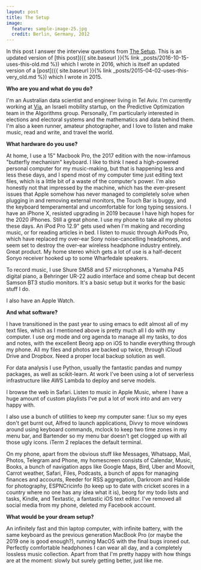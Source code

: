 ```yaml
---
layout: post
title: The Setup
image:
  feature: sample-image-25.jpg
  credit: Berlin, Germany, 2012
---
```


In this post I answer the interview questions from [The Setup](http://usesthis.com/). This is an updated version of [this post]({{ site.baseurl }}{% link _posts/2016-10-15-uses-this-old.md %}) which I wrote in 2016, which is itself an updated version of a [post]({{ site.baseurl }}{% link _posts/2015-04-02-uses-this-very_old.md %}) which I wrote in 2015. 

**Who are you and what do you do?**

I'm an Australian data scientist and engineer living in Tel Aviv. I'm currently working at [Via](https://ridewithvia.com), an Israeli mobility startup, on the Predictive Optimization team in the Algorithms group. Personally, I'm particularly interested in elections and electoral systems and the mathematics and data behind them. I'm also a keen runner, amateur photographer, and I love to listen and make music, read and write, and travel the world.

**What hardware do you use?**

At home, I use a 15" Macbook Pro, the 2017 edition with the now-infamous "butterfly mechanism" keyboard. I like to think I need a high-powered personal computer for my music-making, but that is happening less and less these days, and I spend most of my computer time just editing text files, which is a little bit of a waste of the computer's power. I'm also honestly not that impressed by the machine, which has the ever-present issues that Apple somehow has never managed to completely solve when plugging in and removing external monitors, the Touch Bar is buggy, and the keyboard temperamental and uncomfortable for long typing sessions. I have an iPhone X, resisted upgrading in 2019 because I have high hopes for the 2020 iPhones. Still a great phone. I use my phone to take all my photos these days. An iPod Pro 12.9" gets used when I'm making and recording music, or for reading articles in bed. I listen to music through AirPods Pro, which have replaced my over-ear Sony noise-cancelling headphones, and seem set to destroy the over-ear wireless headphone industry entirely. Great product. My home stereo which gets a lot of use is a half-decent Sonyo receiver hooked up to some Wharfedale speakers. 

To record music, I use Shure SM58 and 57 microphones, a Yamaha P45 digital piano, a Behringer UR-22 audio interface and some cheap but decent Samson BT3 studio monitors. It's a basic setup but it works for the basic stuff I do. 

I also have an Apple Watch. 

**And what software?**

I have transitioned in the past year to using emacs to edit almost all of my text files, which as I mentioned above is pretty much all I do with my computer. I use org mode and org agenda to manage all my tasks, to dos and notes, with the excellent Beorg app on iOS to handle everything through my phone. All my files and photos are backed up twice, through iCloud Drive and Dropbox. Need a proper local backup solution as well. 

For data analysis I use Python, usually the fantastic pandas and numpy packages, as well as scikit-learn. At work I've been using a lot of serverless infrastructure like AWS Lambda to deploy and serve models. 

I browse the web in Safari. Listen to music in Apple Music, where I have a huge amount of custom playlists I've put a lot of work into and am very happy with. 

I also use a bunch of utilities to keep my computer sane: f.lux so my eyes don't get burnt out, Alfred to launch applications, Divvy to move windows around using keyboard commands, mclock to keep two time zones in my menu bar, and Bartender so my menu bar doesn't get clogged up with all those ugly icons. iTerm 2 replaces the default terminal.

On my phone, apart from the obvious stuff like Messages, Whatsapp, Mail, Photos, Telegram and Phone, my homescreen consists of Calendar, Music, Books, a bunch of navigation apps like Google Maps, Bird, Uber and Moovit, Carrot weather, Safari, Files, Podcasts, a bunch of apps for managing finances and accounts, Reeder for RSS aggregation, Darkroom and Halide for photography, ESPNCricinfo (to keep up to date with cricket scores in a country where no one has any idea what it is), beorg for my todo lists and tasks, Kindle, and Textastic, a fantastic iOS text editor. I've removed all social media from my phone, deleted my Facebook account. 

**What would be your dream setup?**

An infinitely fast and thin laptop computer, with infinite battery, with the same keyboard as the previous generation MacBook Pro (or maybe the 2019 one is good enough?), running MacOS with the final bugs ironed out. Perfectly comfortable headphones I can wear all day, and a completely lossless music collection. Apart from that I'm pretty happy with how things are at the moment: slowly but surely getting better, just like me. 
